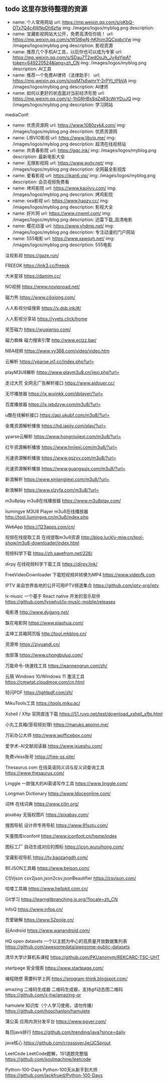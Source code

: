 ## todo 这里存放待整理的资源

  - name: 个人常用网站
    url: https://mp.weixin.qq.com/s/oKbQ-OTx7Q4c4WNoDh6zfw
    img: /images/logos/myblog.png
    description:  
  - name: 宝藏影视网站大公开，免费高清任你挑！
    url: https://mp.weixin.qq.com/s/WSt6wN-hKIhim3QCxqbcVw
    img: /images/logos/myblog.png
    description: 影视资源
  - name: 推荐几个手机AI工具，以后你也可以成为专家
    url: https://mp.weixin.qq.com/s/SDau7T2wdOoJh_Jy4eYjpA?token=649220524&lang=zh_CN
    img: /images/logos/myblog.png
    description: AI工具
  - name: 推荐一个免费AI律师（法律助手）
    url: https://mp.weixin.qq.com/s/oqM7s6wmrY-2rPYI_tPbVA
    img: /images/logos/myblog.png
    description: AI律师
  - name: 如何以更好的状态面对当前经济形势
    url: https://mp.weixin.qq.com/s/-1hGRHBsSqZq83cWrYDuJQ
    img: /images/logos/myblog.png
    description: 学习网站  



mediaConf:
  - name: 优质资源网
    url: https://www.1080zyk4.com/
    img: /images/logos/myblog.png
    description: 优质资源网  
  - name: LIBVIO影视
    url: https://www.libvio.me/
    img: /images/logos/myblog.png
    description: 超清在线视频站
  - name: 共青春影院
    url: https://gqc.ink/
    img: /images/logos/myblog.png
    description: 最新电影大全
  - name: 无限影视网
    url: https://www.wxtv.net/
    img: /images/logos/myblog.png
    description: 全网最全影视库
  - name: 爱看影视
    url: https://ikan6.vip/
    img: /images/logos/myblog.png
    description: 会员视频免费看
  - name: 烤鸡影院
    url: https://www.kaojiyy.com/
    img: /images/logos/myblog.png
    description: 烤鸡影院
  - name: sea影视
    url: https://www.haozy.cc/
    img: /images/logos/myblog.png
    description: 影视大全
  - name: 好片网
    url: https://www.cnwml.com/
    img: /images/logos/myblog.png
    description: 迅雷下载_高清电影
  - name: 樱花动漫
    url: https://www.yhdmp.net/
    img: /images/logos/myblog.png
    description: 专注动漫的门户网站
  - name: 555电影
    url: https://www.xawqxh.net/
    img: /images/logos/myblog.png
    description: 555电影

注视影视
https://gaze.run/

FREEOK
https://link3.cc/freeok

大米星球
https://damim.cc/

NO视频
https://www.novipnoad.net/


磁力熊
https://www.cilixiong.com/


人人影视分级搜索
https://v.dsb.ink/#/



人人影视分享站
https://yyets.click/home


吴签磁力
https://wuqianso.com/

磁力蜘蛛
磁力搜索引擎
http://www.eclzz.bar/

NBA视频
https://www.yy366.com/video/video.htm

云解析
https://yparse.jn1.cc/index.php?url=


playM3U8解析
https://www.playm3u8.cn/jiexi.php?url=

走过大荒
全网无广告解析接口
https://www.aidouer.cc/


无尽播放器
https://jx.wujinkk.com/dplayer/?url=


百度播放器
https://jx.jxbdzyw.com/m3u8/?url=

u酷在线解析接口
https://api.ukubf.com/m3u8/?url=

金鹰资源解析播放
https://hd.iapijy.com/play/?url=







yparse云解析
https://www.hongniujiexi.com/m3u8/?url=

红牛资源解析播放
https://www.hnjiexi.com/m3u8/?url=

光速资源解析播放
https://www.gszyv.com/m3u8/?url=

光速资源解析播放
https://www.guangsujx.com/m3u8/?url=

新浪解析
https://www.xinlangjiexi.com/m3u8/?url=

新浪解析
https://www.xlzyfa.com/m3u8/?url=

m3u8play
m3u8在线播放器
https://www.m3u8play.com/

liumingye M3U8 Player
m3u8在线播放器
http://tool.liumingye.cn/m3u8/index.php


WebApp
https://123apps.com/cn/


视频在线提取工具
在线提取m3u8资源
http://blog.luckly-mjw.cn/tool-show/m3u8-downloader/index.html


视频科学下载
https://zh.savefrom.net/226/  

dirpy
在线视频科学下载工具
https://dirpy.link/  

FreeVideoDownloader
下载短视频并转换为MP4
https://www.videofk.com

IPTV
来自世界各地的公开可用IPTV频道集合
https://github.com/iptv-org/iptv

lx-music
一个基于 React native 开发的音乐软件
https://github.com/lyswhut/lx-music-mobile/releases

电影港
http://www.dygang.net/

飘花电影网
https://www.piaohua.com/

孟坤工具箱网页版
http://tool.mkblog.cn/

资源帝
https://ziyuandi.cn/

虫部落
https://www.chongbuluo.com/

万能命令-快速找工具
https://wannengrun.com/zh/

云萌 Windows 10/Windows 11 激活工具
https://cmwtat.cloudmoe.com/cn.html

轻闪PDF
https://lightpdf.com/zh/

MikuTools工具
https://tools.miku.ac/

Xshell / Xftp 官网直连下载
https://51.ruyo.net/test/download_xshell_xftp.html

小丸工具箱(音视频处理)
https://maruko.appinn.me/

万彩办公大师
http://www.wofficebox.com/

爱学术-AI文献阅读器
https://www.ixueshu.com/

免费vless账号
https://free-ss.site/

Thesaurus.com
在线英语同义词与反义词查询工具
https://www.thesaurus.com/

Linggle
一款强大的AI英语写作工具
https://www.linggle.com/

Longman Dictionary
https://www.ldoceonline.com/

词林
在线词典
https://www.cilin.org/

pixabay
无版权图片
https://pixabay.com/

搜图导航
设计师专用导航
https://www.91sotu.com/

矢量图库iconfont
https://www.iconfont.cn/home/index

图标工厂
自动生成对应的图标
https://icon.wuruihong.com/

宝藏影视导航
https://tv.baozangdh.com/

BEJSON工具箱
https://www.bejson.com/

CSVjson
csv2json,json2csv,jsonBeautifier
https://csvjson.com/

哈喽工具箱
https://www.hellokit.com.cn/

Git学习
https://learngitbranching.js.org/?locale=zh_CN

InfoQ
https://www.infoq.cn/

吾爱破解
https://www.52pojie.cn/

玩Android
https://www.wanandroid.com/

HQ open datasets
一个以主题为中心的高质量开放数据集列表
https://github.com/awesomedata/awesome-public-datasets

清华大学计算机系课程
https://github.com/PKUanonym/REKCARC-TSC-UHT

startpage
安全搜索
https://www.startpage.com/

编程随想
需要科学上网
https://program-think.blogspot.com/

amazing 二维码生成器
二维码生成器，支持gif动态图二维码
https://github.com/x-hw/amazing-qr

hamulete
知识库（个人学习使用，请勿传播）
https://github.com/hoochanlon/hamulete

蒲公英
应用内测分发平台
https://www.pgyer.com/

每日java排行
https://github.com/trending/java?since=daily

java核心
https://github.com/crossoverJie/JCSprout

LeetCode
LeetCode题解，151道题完整版
https://github.com/soulmachine/leetcode

Python-100-Days
Python-100天从新手到大师
https://github.com/jackfrued/Python-100-Days